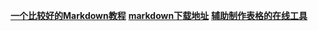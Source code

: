 [**一个比较好的Markdown教程**](http://www.jianshu.com/p/4Q3aay)
[**markdown下载地址**](http://pan.baidu.com/s/1mi8Z7Iw)
[**辅助制作表格的在线工具**](http://pressbin.com/tools/excel_to_html_table/index.html)
